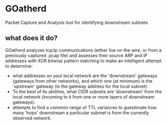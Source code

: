# GOatherd
Packet Capture and Analysis tool for identifying downstream subnets

## what does it do?

GOatherd analyzes tcp/ip communications (either live on the wire, or from a previously captured .pcap file) and assesses their source ARP and IP addresses with XOR bitwise pattern matching to make an intelligent attempt to determine:
* what addresses on your local network are the 'downstream' gateways (gateways from other networks), and which one (at minimum) is the 'upstream' gateway (ie the gateway address for the local subnet).
* To the best of its abilities, what CIDR subnets are 'downstream' from the local network (incoming to it from one or more layers of downstream gateways). 
* attempts to find a common range of TTL variances to guestimate how many 'hops' downstream a particular submet is from the currently observed network.
